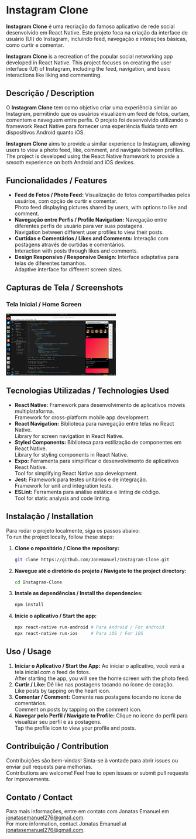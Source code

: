 # Instagram Clone

**Instagram Clone** é uma recriação do famoso aplicativo de rede social desenvolvido em React Native. Este projeto foca na criação da interface de usuário (UI) do Instagram, incluindo feed, navegação e interações básicas, como curtir e comentar.

**Instagram Clone** is a recreation of the popular social networking app developed in React Native. This project focuses on creating the user interface (UI) of Instagram, including the feed, navigation, and basic interactions like liking and commenting.

## Descrição / Description

O **Instagram Clone** tem como objetivo criar uma experiência similar ao Instagram, permitindo que os usuários visualizem um feed de fotos, curtam, comentem e naveguem entre perfis. O projeto foi desenvolvido utilizando o framework React Native para fornecer uma experiência fluída tanto em dispositivos Android quanto iOS.

**Instagram Clone** aims to provide a similar experience to Instagram, allowing users to view a photo feed, like, comment, and navigate between profiles. The project is developed using the React Native framework to provide a smooth experience on both Android and iOS devices.

## Funcionalidades / Features

- **Feed de Fotos / Photo Feed:** Visualização de fotos compartilhadas pelos usuários, com opção de curtir e comentar.  
  Photo feed displaying pictures shared by users, with options to like and comment.
- **Navegação entre Perfis / Profile Navigation:** Navegação entre diferentes perfis de usuário para ver suas postagens.  
  Navigation between different user profiles to view their posts.
- **Curtidas e Comentários / Likes and Comments:** Interação com postagens através de curtidas e comentários.  
  Interaction with posts through likes and comments.
- **Design Responsivo / Responsive Design:** Interface adaptativa para telas de diferentes tamanhos.  
  Adaptive interface for different screen sizes.

## Capturas de Tela / Screenshots

### Tela Inicial / Home Screen

<div style="display: flex; flex-direction: row;">
  <img src="https://github.com/Jonemanuel/Instagram-Clone/blob/main/assets/readme/instagram.png" alt="Home Screen 1" width="300"/>
</div>


## Tecnologias Utilizadas / Technologies Used

- **React Native:** Framework para desenvolvimento de aplicativos móveis multiplataforma.  
  Framework for cross-platform mobile app development.
- **React Navigation:** Biblioteca para navegação entre telas no React Native.  
  Library for screen navigation in React Native.
- **Styled Components:** Biblioteca para estilização de componentes em React Native.  
  Library for styling components in React Native.
- **Expo:** Ferramenta para simplificar o desenvolvimento de aplicativos React Native.  
  Tool for simplifying React Native app development.
- **Jest:** Framework para testes unitários e de integração.  
  Framework for unit and integration tests.
- **ESLint:** Ferramenta para análise estática e linting de código.  
  Tool for static analysis and code linting.

## Instalação / Installation

Para rodar o projeto localmente, siga os passos abaixo:  
To run the project locally, follow these steps:

1. **Clone o repositório / Clone the repository:**
    ```bash
    git clone https://github.com/Jonemanuel/Instagram-Clone.git
    ```
2. **Navegue até o diretório do projeto / Navigate to the project directory:**
    ```bash
    cd Instagram-Clone
    ```
3. **Instale as dependências / Install the dependencies:**
    ```bash
    npm install
    ```
4. **Inicie o aplicativo / Start the app:**
    ```bash
    npx react-native run-android # Para Android / For Android
    npx react-native run-ios     # Para iOS / For iOS
    ```

## Uso / Usage

1. **Iniciar o Aplicativo / Start the App:** Ao iniciar o aplicativo, você verá a tela inicial com o feed de fotos.  
   After starting the app, you will see the home screen with the photo feed.
2. **Curtir / Like:** Dê like nas postagens tocando no ícone de coração.  
   Like posts by tapping on the heart icon.
3. **Comentar / Comment:** Comente nas postagens tocando no ícone de comentários.  
   Comment on posts by tapping on the comment icon.
4. **Navegar pelo Perfil / Navigate to Profile:** Clique no ícone do perfil para visualizar seu perfil e as postagens.  
   Tap the profile icon to view your profile and posts.

## Contribuição / Contribution

Contribuições são bem-vindas! Sinta-se à vontade para abrir issues ou enviar pull requests para melhorias.  
Contributions are welcome! Feel free to open issues or submit pull requests for improvements.

## Contato / Contact

Para mais informações, entre em contato com Jonatas Emanuel em [jonatasemanuel276@gmail.com](mailto:jonatasemanuel276@gmail.com).  
For more information, contact Jonatas Emanuel at [jonatasemanuel276@gmail.com](mailto:jonatasemanuel276@gmail.com).
